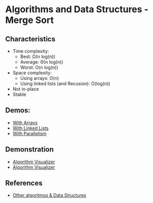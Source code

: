 # Algorithms and Data Structures - Merge Sort


## Characteristics
- Time complexity:
    - Best: Ω(n log(n))
    - Average: Θ(n log(n))
    - Worst: O(n log(n))
- Space complexity:
  - Using arrays: O(n)
  - Using linked lists (and Recusion): O(log(n))
- Not in-place
- Stable


## Demos:
- [With Arrays](./src/arrays.py)
- [With Linked Lists](./src/linked_lists.py)
- [With Parallelism](./src/parallelism.py)


## Demonstration
- [Algorithm Visualizer](https://algorithm-visualizer.org/divide-and-conquer/merge-sort)
- [Algorithm Visualizer](https://www.cs.usfca.edu/~galles/visualization/ComparisonSort.html)


## References
- [Other algoritmos & Data Structures](https://github.com/NelsonBN/algorithms-data-structures)
